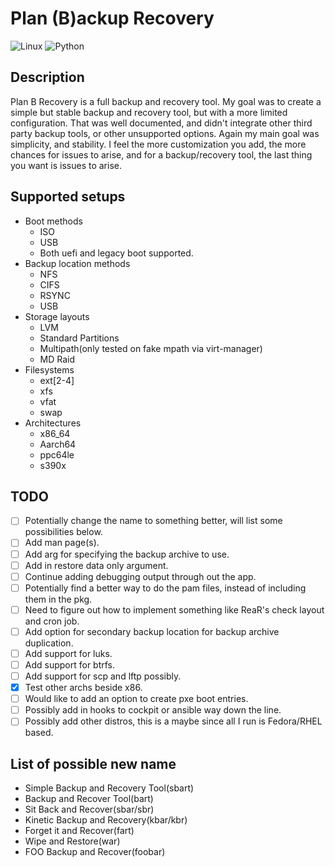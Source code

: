 # Plan (B)ackup Recovery

![Linux](https://img.shields.io/badge/-Linux-grey?logo=linux)
![Python](https://img.shields.io/badge/Python-v3.6%5E-orange?logo=python)

## Description
Plan B Recovery is a full backup and recovery tool. My goal was to create a simple but stable backup and 
recovery tool, but with a more limited configuration. That was well documented, and didn't integrate other 
third party backup tools, or other unsupported options. Again my main goal was simplicity, and stability.
I feel the more customization you add, the more chances for issues to arise, and for a backup/recovery tool,
the last thing you want is issues to arise.

## Supported setups

- Boot methods
  - ISO
  - USB
  - Both uefi and legacy boot supported.
- Backup location methods
  - NFS
  - CIFS
  - RSYNC
  - USB
- Storage layouts
  - LVM
  - Standard Partitions
  - Multipath(only tested on fake mpath via virt-manager)
  - MD Raid
- Filesystems
  - ext[2-4]
  - xfs
  - vfat
  - swap
- Architectures
  - x86_64
  - Aarch64
  - ppc64le
  - s390x

## TODO

- [ ] Potentially change the name to something better, will list some possibilities below.
- [ ] Add man page(s).
- [ ] Add arg for specifying the backup archive to use.
- [ ] Add in restore data only argument.
- [ ] Continue adding debugging output through out the app.
- [ ] Potentially find a better way to do the pam files, instead of including them in the pkg.
- [ ] Need to figure out how to implement something like ReaR's check layout and cron job.
- [ ] Add option for secondary backup location for backup archive duplication.
- [ ] Add support for luks.
- [ ] Add support for btrfs.
- [ ] Add support for scp and lftp possibly.
- [x] Test other archs beside x86.
- [ ] Would like to add an option to create pxe boot entries.
- [ ] Possibly add in hooks to cockpit or ansible way down the line.
- [ ] Possibly add other distros, this is a maybe since all I run is Fedora/RHEL based.

## List of possible new name

- Simple Backup and Recovery Tool(sbart)
- Backup and Recover Tool(bart)
- Sit Back and Recover(sbar/sbr)
- Kinetic Backup and Recovery(kbar/kbr)
- Forget it and Recover(fart)
- Wipe and Restore(war)
- FOO Backup and Recover(foobar)

